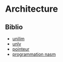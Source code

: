 # Architecture

## Biblio

- [unilim](https://www.unilim.fr/pages_perso/vahid/infoindus/new_cours.pdf)
- [unlv](http://www.egr.unlv.edu/~ed/assembly64.pdf)
- [pointeur](http://lackingrhoticity.blogspot.com/2015/05/passing-fds-handles-between-processes.html)
- [programmation nasm](https://zestedesavoir.com/articles/130/programmez-en-langage-dassemblage-sous-linux/)
